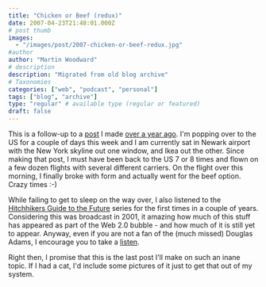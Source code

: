 ```yaml
---
title: "Chicken or Beef (redux)"
date: 2007-04-23T21:48:01.000Z
# post thumb
images:
  - "/images/post/2007-chicken-or-beef-redux.jpg"
#author
author: "Martin Woodward"
# description
description: "Migrated from old blog archive"
# Taxonomies
categories: ["web", "podcast", "personal"]
tags: ["blog", "archive"]
type: "regular" # available type (regular or featured)
draft: false
---
```

This is a follow-up to a [post](http://www.woodwardweb.com/personal/000171.html) I made [over a year ago](http://www.woodwardweb.com/personal/000171.html).  I'm popping over to the US for a couple of days this week and I am currently sat in Newark airport with the New York skyline out one window, and Ikea out the other.  Since making that post, I must have been back to the US 7 or 8 times and flown on a few dozen flights with several different carriers.  On the flight over this morning, I finally broke with form and actually went for the beef option.  Crazy times :-) 

While failing to get to sleep on the way over, I also listened to the [Hitchhikers Guide to the Future](http://www.bbc.co.uk/radio4/hhgttf/) series for the first times in a couple of years.  Considering this was broadcast in 2001, it amazing how much of this stuff has appeared as part of the Web 2.0 bubble - and how much of it is still yet to appear.  Anyway, even if you are not a fan of the (much missed) Douglas Adams, I encourage you to take a [listen](http://www.bbc.co.uk/radio4/hhgttf/). 

Right then, I promise that this is the last post I'll make on such an inane topic.  If I had a cat, I'd include some pictures of it just to get that out of my system.